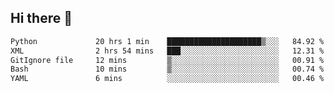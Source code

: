 ## Hi there 👋

<!--
**alihaqberdi/alihaqberdi** is a ✨ _special_ ✨ repository because its `README.md` (this file) appears on your GitHub profile.

Here are some ideas to get you started:

- 🔭 I’m currently working on ...
- 🌱 I’m currently learning ...
- 👯 I’m looking to collaborate on ...
- 🤔 I’m looking for help with ...
- 💬 Ask me about ...
- 📫 How to reach me: ...
- 😄 Pronouns: ...
- ⚡ Fun fact: ...
-->

<!--START_SECTION:waka-->

```txt
Python             20 hrs 1 min    █████████████████████▒░░░   84.92 %
XML                2 hrs 54 mins   ███░░░░░░░░░░░░░░░░░░░░░░   12.31 %
GitIgnore file     12 mins         ▒░░░░░░░░░░░░░░░░░░░░░░░░   00.91 %
Bash               10 mins         ▒░░░░░░░░░░░░░░░░░░░░░░░░   00.74 %
YAML               6 mins          ░░░░░░░░░░░░░░░░░░░░░░░░░   00.46 %
```

<!--END_SECTION:waka-->

